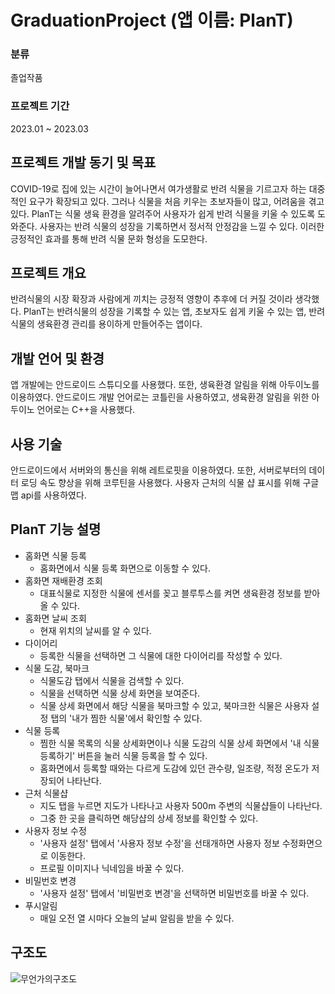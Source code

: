 # GraduationProject (앱 이름: PlanT)
### 분류
졸업작품
### 프로젝트 기간
2023.01 ~ 2023.03

## 프로젝트 개발 동기 및 목표
COVID-19로 집에 있는 시간이 늘어나면서 여가생활로 반려 식물을 기르고자 하는 대중적인 요구가 확장되고 있다. 그러나 식물을 처음 키우는 초보자들이 많고, 어려움을 겪고 있다. PlanT는 식물 생육 환경을 알려주어 사용자가 쉽게 반려 식물을 키울 수 있도록 도와준다. 사용자는 반려 식물의 성장을 기록하면서 정서적 안정감을 느낄 수 있다. 이러한 긍정적인 효과를 통해 반려 식물 문화 형성을 도모한다.

## 프로젝트 개요
반려식물의 시장 확장과 사람에게 끼치는 긍정적 영향이 추후에 더 커질 것이라 생각했다. PlanT는 반려식물의 성장을 기록할 수 있는 앱, 초보자도 쉽게 키울 수 있는 앱, 반려식물의 생육환경 관리를 용이하게 만들어주는 앱이다.

## 개발 언어 및 환경
앱 개발에는 안드로이드 스튜디오를 사용했다. 또한, 생육환경 알림을 위해 아두이노를 이용하였다.  안드로이드 개발 언어로는 코틀린을 사용하였고, 생육환경 알림을 위한 아두이노 언어로는 C++을 사용했다.

## 사용 기술
안드로이드에서 서버와의 통신을 위해 레트로핏을 이용하였다. 또한, 서버로부터의 데이터 로딩 속도 향상을 위해 코루틴을 사용했다. 사용자 근처의 식물 샵 표시를 위해 구글 맵 api를 사용하였다.

## PlanT 기능 설명
+ 홈화면 식물 등록
  + 홈화면에서 식물 등록 화면으로 이동할 수 있다.
+ 홈화면 재배환경 조회
  + 대표식물로 지정한 식물에 센서를 꽂고 블루투스를 켜면 생육환경 정보를 받아올 수 있다.
+ 홈화면 날씨 조회
  + 현재 위치의 날씨를 알 수 있다.
+ 다이어리
  + 등록한 식물을 선택하면 그 식물에 대한 다이어리를 작성할 수 있다.
+ 식물 도감, 북마크
  + 식물도감 탭에서 식물을 검색할 수 있다.
  + 식물을 선택하면 식물 상세 화면을 보여준다.
  + 식물 상세 화면에서 해당 식물을 북마크할 수 있고, 북마크한 식물은 사용자 설정 탭의 '내가 찜한 식물'에서 확인할 수 있다.
+ 식물 등록
  + 찜한 식물 목록의 식물 상세화면이나 식물 도감의 식물 상세 화면에서 '내 식물 등록하기' 버튼을 눌러 식물 등록을 할 수 있다.
  + 홈화면에서 등록할 때와는 다르게 도감에 있던 관수량, 일조량, 적정 온도가 저장되어 나타난다.
+ 근처 식물샵
  + 지도 탭을 누르면 지도가 나타나고 사용자 500m 주변의 식물샵들이 나타난다.
  + 그중 한 곳을 클릭하면 해당샵의 상세 정보를 확인할 수 있다.
+ 사용자 정보 수정
  + '사용자 설정' 탭에서 '사용자 정보 수정'을 선태개하면 사용자 정보 수정화면으로 이동한다.
  + 프로필 이미지나 닉네임을 바꿀 수 있다.
+ 비밀번호 변경
  + '사용자 설정' 탭에서 '비밀번호 변경'을 선택하면 비밀번호를 바꿀 수 있다.
+ 푸시알림
  + 매일 오전 열 시마다 오늘의 날씨 알림을 받을 수 있다.

## 구조도
![무언가의구조도](https://github.com/jejxis/GraduationProject/assets/69408166/4be08cc9-3e01-487f-88f3-08c67eee734a)
